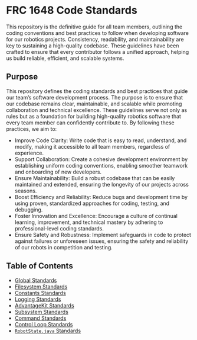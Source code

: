 # FRC 1648 Code Standards
This repository is the definitive guide for all team members, outlining the coding conventions and best practices to follow when developing software for our robotics projects. Consistency, readability, and maintainability are key to sustaining a high-quality codebase. These guidelines have been crafted to ensure that every contributor follows a unified approach, helping us build reliable, efficient, and scalable systems.

## Purpose
This repository defines the coding standards and best practices that guide our team’s software development process. The purpose is to ensure that our codebase remains clear, maintainable, and scalable while promoting collaboration and technical excellence. These guidelines serve not only as rules but as a foundation for building high-quality robotics software that every team member can confidently contribute to. By following these practices, we aim to:

* Improve Code Clarity: Write code that is easy to read, understand, and modify, making it accessible to all team members, regardless of experience.
* Support Collaboration: Create a cohesive development environment by establishing uniform coding conventions, enabling smoother teamwork and onboarding of new developers.
* Ensure Maintainability: Build a robust codebase that can be easily maintained and extended, ensuring the longevity of our projects across seasons.
* Boost Efficiency and Reliability: Reduce bugs and development time by using proven, standardized approaches for coding, testing, and debugging.
* Foster Innovation and Excellence: Encourage a culture of continual learning, improvement, and technical mastery by adhering to professional-level coding standards.
* Ensure Safety and Robustness: Implement safeguards in code to protect against failures or unforeseen issues, ensuring the safety and reliability of our robots in competition and testing.

<!-- ## Robots Implemented
Add Future Robots Here -->

## Table of Contents
* [Global Standards](global-standards.md)
* [Filesystem Standards](filesystem-standards.md)
* [Constants Standards](constants-standards.md)
* [Logging Standards](logging-standards.md)
* [AdvantageKit Standards](advantagekit-standards.md)
* [Subsystem Standards](subsystem-standards.md)
* [Command Standards](commands-standards.md)
* [Control Loop Standards](CONTROL_LOOP_STANDARDS.md)
* [```RobotState.java``` Standards](ROBOTSTATE_STANDARDS.md)
